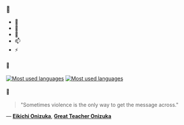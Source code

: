 ### 👋

- 🔭
- 🌱
- 💬
- 📫
- ⚡

#### 🧏

[![Most used languages](https://github-readme-stats-aynah.vercel.app/api/top-langs/?username=aynh&theme=solarized-dark&langs_count=6&layout=compact&hide_title=true)](https://github.com/anuraghazra/github-readme-stats#gh-dark-mode-only)
[![Most used languages](https://github-readme-stats-aynah.vercel.app/api/top-langs/?username=aynh&theme=solarized-light&langs_count=6&layout=compact&hide_title=true)](https://github.com/anuraghazra/github-readme-stats#gh-light-mode-only)

#### 💬

> "Sometimes violence is the only way to get the message across."

&mdash; [**Eikichi Onizuka**](https://myanimelist.net/character.php?q=Eikichi%20Onizuka&cat=character), [**Great Teacher Onizuka**](https://myanimelist.net/search/all?q=Great%20Teacher%20Onizuka&cat=all)
